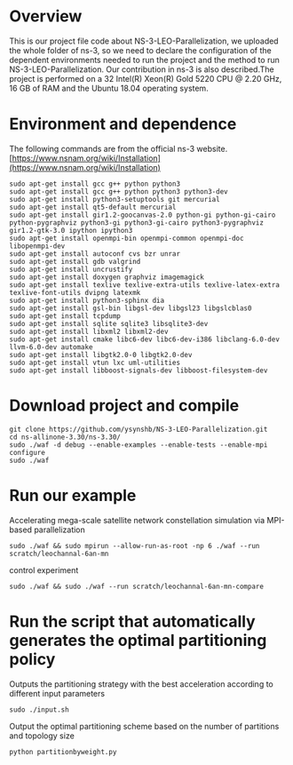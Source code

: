 # Overview
This is our project file code about NS-3-LEO-Parallelization, we uploaded the whole folder of ns-3, so we need to declare the configuration of the dependent environments needed to run the project and the method to run NS-3-LEO-Parallelization. Our contribution in ns-3 is also described.The project is performed on a 32 Intel(R) Xeon(R) Gold 5220 CPU @ 2.20 GHz, 16 GB of RAM and the Ubuntu 18.04 operating system.
# Environment and dependence
The following commands are from the official ns-3 website.[https://www.nsnam.org/wiki/Installation](https://www.nsnam.org/wiki/Installation)
```Shell
sudo apt-get install gcc g++ python python3
sudo apt-get install gcc g++ python python3 python3-dev
sudo apt-get install python3-setuptools git mercurial
sudo apt-get install qt5-default mercurial
sudo apt-get install gir1.2-goocanvas-2.0 python-gi python-gi-cairo python-pygraphviz python3-gi python3-gi-cairo python3-pygraphviz gir1.2-gtk-3.0 ipython ipython3  
sudo apt-get install openmpi-bin openmpi-common openmpi-doc libopenmpi-dev
sudo apt-get install autoconf cvs bzr unrar
sudo apt-get install gdb valgrind 
sudo apt-get install uncrustify
sudo apt-get install doxygen graphviz imagemagick
sudo apt-get install texlive texlive-extra-utils texlive-latex-extra texlive-font-utils dvipng latexmk
sudo apt-get install python3-sphinx dia 
sudo apt-get install gsl-bin libgsl-dev libgsl23 libgslcblas0
sudo apt-get install tcpdump
sudo apt-get install sqlite sqlite3 libsqlite3-dev
sudo apt-get install libxml2 libxml2-dev
sudo apt-get install cmake libc6-dev libc6-dev-i386 libclang-6.0-dev llvm-6.0-dev automake 
sudo apt-get install libgtk2.0-0 libgtk2.0-dev
sudo apt-get install vtun lxc uml-utilities
sudo apt-get install libboost-signals-dev libboost-filesystem-dev
```
# Download project and compile
```Shell
git clone https://github.com/ysynshb/NS-3-LEO-Parallelization.git
cd ns-allinone-3.30/ns-3.30/
sudo ./waf -d debug --enable-examples --enable-tests --enable-mpi configure         
sudo ./waf
```
# Run our example
Accelerating mega-scale satellite network constellation simulation via MPI-based parallelization
```Shell
sudo ./waf && sudo mpirun --allow-run-as-root -np 6 ./waf --run scratch/leochannal-6an-mn
```
control experiment
```Shell
sudo ./waf && sudo ./waf --run scratch/leochannal-6an-mn-compare
```
# Run the script that automatically generates the optimal partitioning policy
Outputs the partitioning strategy with the best acceleration according to different input parameters
```Shell
sudo ./input.sh
```
Output the optimal partitioning scheme based on the number of partitions and topology size
```Shell
python partitionbyweight.py
```

